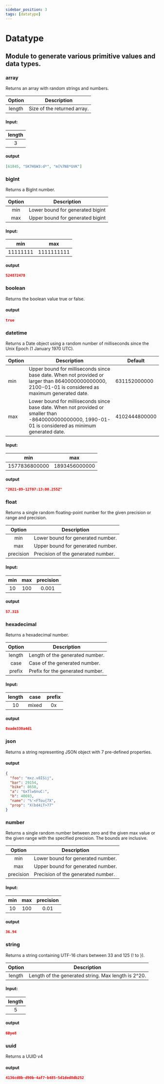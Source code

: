 ```yaml
---
sidebar_position: 3
tags: [datatype]
---
```


# Datatype

## Module to generate various primitive values and data types.

### array

Returns an array with random strings and numbers.

| Option | Description                 |
| :----: | --------------------------- |
| length | Size of the returned array. |

#### Input:

| length |
| :----: |
|   3    |

#### output

```json
[61845, "SK7H$W3:d*", "m[%7N8*GVK"]
```

### bigInt

Returns a BigInt number.

| Option | Description                      |
| :----: | -------------------------------- |
|  min   | Lower bound for generated bigint |
|  max   | Upper bound for generated bigint |

#### Input:

|   min    |    max     |
| :------: | :--------: |
| 11111111 | 1111111111 |

#### output

```json
524872478
```

### boolean

Returns the boolean value true or false.

#### output

```json
true
```

### datetime

Returns a Date object using a random number of milliseconds since the Unix Epoch (1 January 1970 UTC).

<table>
    <thead>
        <tr>
            <th>Option</th>
            <th>Description</th>
            <th>Default</th>
        </tr>
    </thead>
    <tbody>
        <tr>
            <td>min</td>
            <td>Upper bound for milliseconds since base date. When not provided or larger than 8640000000000000, 2100-01-01 is considered as maximum generated date.</td>
            <td>631152000000</td>
        </tr>
        <tr>
            <td>max</td>
            <td>Lower bound for milliseconds since base date. When not provided or smaller than -8640000000000000, 1990-01-01 is considered as minimum generated date. </td>
            <td>4102444800000</td>
        </tr>
    </tbody>
</table>

<!-- | Option | Description | Default |
| :----: | :----: | :----: |
|  min   | Upper bound for milliseconds since base date. When not provided or larger than 8640000000000000, 2100-01-01 is considered as maximum generated date.   | 631152000000  |
|  max   | Lower bound for milliseconds since base date. When not provided or smaller than -8640000000000000, 1990-01-01 is considered as minimum generated date. | 4102444800000 | -->

#### Input:

|      min      |      max      |
| :-----------: | :-----------: |
| 1577836800000 | 1893456000000 |

#### output

```json
"2021-09-12T07:13:00.255Z"
```

### float

Returns a single random floating-point number for the given precision or range and precision.

|  Option   | Description                        |
| :-------: | ---------------------------------- |
|    min    | Lower bound for generated number.  |
|    max    | Upper bound for generated number.  |
| precision | Precision of the generated number. |

#### Input:

| min | max | precision |
| :-: | :-: | :-------: |
| 10  | 100 |   0.001   |

#### output

```json
57.315
```

### hexadecimal

Returns a hexadecimal number.

| Option | Description                      |
| :----: | -------------------------------- |
| length | Length of the generated number.  |
|  case  | Case of the generated number.    |
| prefix | Prefix for the generated number. |

#### Input:

| length | case  | prefix |
| :----: | :---: | :----: |
|   10   | mixed |   0x   |

#### output

```json
0xade330a4d1
```

### json

Returns a string representing JSON object with 7 pre-defined properties.

#### output

```json
{
  "foo": "mxz.v8ISij",
  "bar": 29154,
  "bike": 8658,
  "a": "GxTlw$nuC:",
  "b": 40693,
  "name": "%'<FTou{7X",
  "prop": "X(bd4iT>77"
}
```

### number

Returns a single random number between zero and the given max value or the given range with the specified precision. The bounds are inclusive.

|  Option   | Description                        |
| :-------: | ---------------------------------- |
|    min    | Lower bound for generated number.  |
|    max    | Upper bound for generated number.  |
| precision | Precision of the generated number. |

#### Input:

| min | max | precision |
| :-: | :-: | :-------: |
| 10  | 100 |   0.01    |

#### output

```json
36.94
```

### string

Returns a string containing UTF-16 chars between 33 and 125 (! to }).

| Option | Description                                         |
| :----: | --------------------------------------------------- |
| length | Length of the generated string. Max length is 2^20. |

#### Input:

| length |
| :----: |
|   5    |

#### output

```json
6Bye8
```

### uuid

Returns a UUID v4

#### output

```json
4136cd0b-d90b-4af7-b485-5d1ded8db252
```
